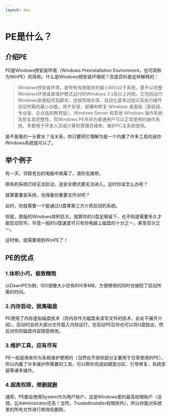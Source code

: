 ```yaml
---
layout: doc
---
```

# PE是什么？

## 介绍PE

PE是Windows预安装环境（Windows Preinstallation Environment，也可简称为WinPE）的简称。什么是Windows预安装环境呢？百度百科是这样解释的：

> Windows预安装环境，是带有有限服务的最小Win32子系统，基于以完整Windows环境或者保护模式运行的Windows 3.x及以上内核。它包括运行Windows安装程序及脚本、连接网络共享、自动化基本过程以及执行硬件验证所需的最小功能。用于安装、部署和修复 Windows 桌面版（家庭版、专业版、企业版和教育版）、Windows Server 和其他 Windows 操作系统及恢复其完整性，而Windows PE并非为普通用户可以正常使用的操作系统，多数用于开发人员或计算机管理员维修，维护PC主系统使用。

是不是看的一头雾水？没关系，你只要把它理解为是一个内置了许多工具的迷你Windows系统就可以了。

## 举个例子

有一天，邻居老白的电脑中病毒了，请你去维修。

原有的系统已经无法启动，连安全模式都无法进入。这时你该怎么办呢？

就算要重装系统，也得备份重要文件对吧？

此时，你就需要一个能通过U盘等第三方介质启动的系统。

但是，原版的Windows体积巨大，就算你的U盘足够装下，也不知道需要多久才能启动完毕。毕竟一般的U盘速度可只有你电脑上磁盘的十分之一，甚至百分之一。

这时候，就需要用到WinPE了！

## PE的优点

### 1.体积小巧，极致精简

以DawnPE为例，ISO镜像大小仅有600多MB，方便携带的同时也缩短了启动所需的时间。

### 2.内存启动，脱离磁盘

PE使用了内存虚拟磁盘技术（将内存作为磁盘来读写文件的技术，此处不展开介绍），启动时会将大部分文件载入内存运行，在启动PE后你也可以将U盘拔出，然后对你的磁盘内容随意修改。

### 3.维护工具，应有尽有

PE一般是用来作为系统维护使用的（当然也不排除部分主要用于日常使用的PE），所以内置了许多维护所需要的工具，可以帮你完成如硬盘分区、引导修复、系统安装等诸多操作。

### 4.超高权限，想删就删

通常，PE都会使用System作为用户账户，这是Windows里的最高权限账户（没错，比Administrator还高！当然，TrustedInstaller权限除外），所以你能对系统里的所有文件进行修改和删除。